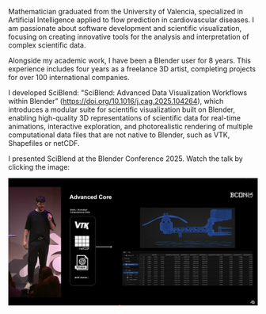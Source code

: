 Mathematician graduated from the University of Valencia, specialized in Artificial Intelligence applied to flow prediction in cardiovascular diseases. I am passionate about software development and scientific visualization, focusing on creating innovative tools for the analysis and interpretation of complex scientific data.

Alongside my academic work, I have been a Blender user for 8 years. This experience includes four years as a freelance 3D artist, completing projects for over 100 international companies.

I developed SciBlend:
"SciBlend: Advanced Data Visualization Workflows within Blender” (https://doi.org/10.1016/j.cag.2025.104264), which introduces a modular suite for scientific visualization built on Blender, enabling high-quality 3D representations of scientific data for real-time animations, interactive exploration, and photorealistic rendering of multiple computational data files that are not native to Blender, such as VTK, Shapefiles or netCDF.

I presented SciBlend at the Blender Conference 2025. Watch the talk by clicking the image:

[![SciBlend — Blender Conference 2025](images/thumbnail.png)](https://youtu.be/4iCRhycTtQY?si=o0pdxPHM2rLrRDon)


<!-- 
![Overview stats](https://raw.githubusercontent.com/josemarinfarina/github-stats/master/generated/overview.svg)
![Languages stats](https://raw.githubusercontent.com/josemarinfarina/github-stats/master/generated/languages.svg)

-->

